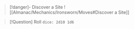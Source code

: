 > [!danger]- Discover a Site
> ![[Almanac/Mechanics/Ironsworn/Moves#Discover a Site]]

> [!Question] Roll
> `dice: 2d10 1d6`